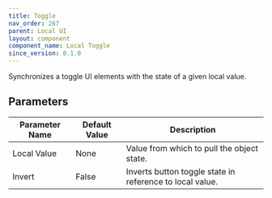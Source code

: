 ```yaml
---
title: Toggle
nav_order: 267
parent: Local UI
layout: component
component_name: Local Toggle
since_version: 0.1.0
---
```


Synchronizes a toggle UI elements with the state of a given local value.

## Parameters

| Parameter Name | Default Value   | Description                                              |
|----------------|-----------------|----------------------------------------------------------|
| Local Value    | None            | Value from which to pull the object state.               |
| Invert         | False           | Inverts button toggle state in reference to local value. |